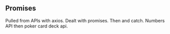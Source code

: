 ## Promises
Pulled from APIs with axios. Dealt with promises. Then and catch. Numbers API then poker card deck api.